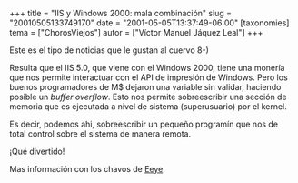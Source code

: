 +++
title = "IIS y Windows 2000: mala combinación"
slug = "20010505133749170"
date = "2001-05-05T13:37:49-06:00"
[taxonomies]
tema = ["ChorosViejos"]
autor = ["Víctor Manuel Jáquez Leal"]
+++

Este es el tipo de noticias que le gustan al cuervo 8-)

Resulta que el IIS 5.0, que viene con el Windows 2000, tiene una monería
que nos permite interactuar con el API de impresión de Windows. Pero los
buenos programadores de M$ dejaron una variable sin validar, haciendo
posible un *buffer overflow*. Esto nos permite sobreescribir una sección
de memoria que es ejecutada a nivel de sistema (superusuario) por el
kernel.

Es decir, podemos ahi, sobreescribir un pequeño programín que nos de
total control sobre el sistema de manera remota.

¡Qué divertido!

Mas información con los chavos de
[Eeye](http://www.eeye.com/html/Research/Advisories/AD20010501.html).

